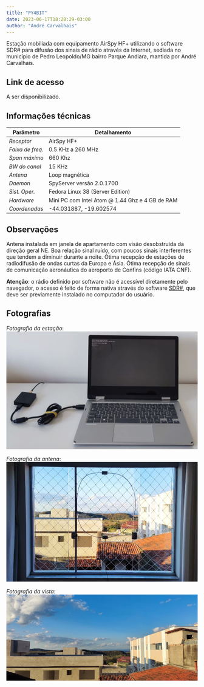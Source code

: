 ```yaml
---
title: "PY4BIT"
date: 2023-06-17T18:28:29-03:00
author: "André Carvalhais"
---
```


Estação mobiliada com equipamento AirSpy HF+ utilizando o software SDR# para 
difusão dos sinais de rádio através da Internet, sediada no município de Pedro 
Leopoldo/MG bairro Parque Andiara, mantida por André Carvalhais.

## Link de acesso
A ser disponibilizado.

## Informações técnicas
| Parâmetro        | Detalhamento                                    |
|------------------|-------------------------------------------------|
| _Receptor_       | AirSpy HF+                                      |
| _Faixa de freq._ | 0.5 KHz a 260 MHz                               |
| _Span máximo_    | 660 Khz                                         |
| _BW do canal_    | 15 KHz                                          |
| _Antena_         | Loop magnética                                  |
| _Daemon_         | SpyServer versão 2.0.1700                       |
| _Sist. Oper._    | Fedora Linux 38 (Server Edition)                |
| _Hardware_       | Mini PC com Intel Atom @ 1.44 Ghz e 4 GB de RAM |
| _Coordenadas_    | -44.031887, -19.602574                          |

## Observações
Antena instalada em janela de apartamento com visão desobstruída da direção 
geral NE. Boa relação sinal ruído, com poucos sinais interferentes que tendem a 
diminuir durante a noite. Ótima recepção de estações de radiodifusão de ondas 
curtas da Europa e Ásia. Ótima recepção de sinais de comunicação aeronáutica do 
aeroporto de Confins (código IATA CNF).

**Atenção**: o rádio definido por software não é acessível diretamente pelo 
navegador, o acesso é feito de forma nativa através do software 
[SDR#](https://airspy.com/download/), que deve ser previamente instalado no 
computador do usuário.

## Fotografias
_Fotografia da estação_:
![Fotografia da estação.](./station.jpg)

_Fotografia da antena_:
![Fotografia da antena.](./antenna.jpg)

_Fotografia da vista_:
![Fotografia da vista.](./view.jpg)